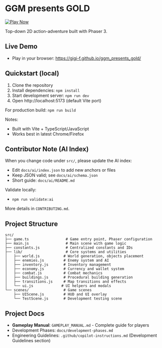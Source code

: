 # GGM presents GOLD

[![Play Now](https://img.shields.io/badge/Play%20Now-GitHub%20Pages-2ea44f?logo=github)](https://gigi-f.github.io/ggm_presents_gold/)

Top-down 2D action-adventure built with Phaser 3.

## Live Demo

- Play in your browser: https://gigi-f.github.io/ggm_presents_gold/

## Quickstart (local)

1. Clone the repository
2. Install dependencies: `npm install`
3. Start development server: `npm run dev`
4. Open http://localhost:5173 (default Vite port)

For production build: `npm run build`

Notes:
- Built with Vite + TypeScript/JavaScript
- Works best in latest Chrome/Firefox

## Contributor Note (AI Index)

When you change code under `src/`, please update the AI index:

- Edit `docs/ai/index.json` to add new anchors or files
- Keep JSON valid; see `docs/ai/schema.json`
- Short guide: `docs/ai/README.md`

Validate locally:

- `npm run validate:ai`

More details in `CONTRIBUTING.md`.

## Project Structure

```
src/
├── game.ts                 # Game entry point, Phaser configuration
├── main.js                 # Main scene with game logic
├── constants.js            # Centralized constants and IDs
├── lib/                    # Core systems and utilities
│   ├── world.js           # World generation, objects placement
│   ├── enemies.js         # Enemy system and AI
│   ├── inventory.js       # Inventory management
│   ├── economy.js         # Currency and wallet system
│   ├── combat.js          # Combat mechanics
│   ├── buildings.js       # Procedural building generation
│   ├── transitions.js     # Map transitions and effects
│   └── ui.js             # UI helpers and modals
└── scenes/                # Game scenes
    ├── UIScene.js         # HUD and UI overlay
    └── TestScene.js       # Development testing scene
```

## Project Docs

- **Gameplay Manual**: `GAMEPLAY_MANUAL.md` - Complete guide for players
- Development Phases: `docs/development-phases.md`
- Engineering Guidelines: `.github/copilot-instructions.md` (Development Guidelines section)
